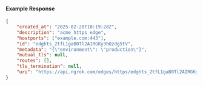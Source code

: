 <!-- Code generated for API Clients. DO NOT EDIT. -->

#### Example Response

```json
{
	"created_at": "2025-02-28T10:19:28Z",
	"description": "acme https edge",
	"hostports": ["example.com:443"],
	"id": "edghts_2tfL1gaB0Tl2AIRGKy3hOzdg5tV",
	"metadata": "{\"environment\": \"production\"}",
	"mutual_tls": null,
	"routes": [],
	"tls_termination": null,
	"uri": "https://api.ngrok.com/edges/https/edghts_2tfL1gaB0Tl2AIRGKy3hOzdg5tV"
}
```
